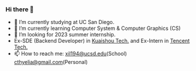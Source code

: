 ### Hi there 👋

<!--
**cthye/cthye** is a ✨ _special_ ✨ repository because its `README.md` (this file) appears on your GitHub profile.

Here are some ideas to get you started:
-->

- 🔭 I’m currently studying at UC San Diego.
- 🌱 I’m currently learning Computer System & Computer Graphics (CS)
- 🤔 I’m looking for 2023 summer internship.
- Ex-SDE (Backend Developer) in [Kuaishou Tech.](https://www.kuaishou.com/en) and Ex-Intern in [Tencent Tech.](https://www.tencent.com/en-us/)
- 📫 How to reach me: xil194@ucsd.edu(School) cthyelia@gmail.com(Personal)
